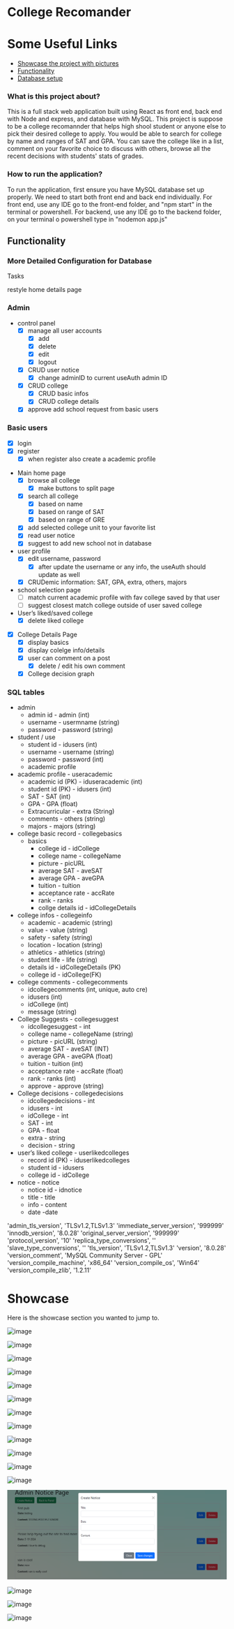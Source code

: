# College Recomander

# Some Useful Links
- [Showcase the project with pictures](#showcase)
- [Functionality](#Functionality)
- [Database setup](#sql-tables)

### What is this project about?

This is a full stack web application built using React as front end, back end with Node and express, and database with MySQL. This project is suppose to be a college recomannder that helps high shool student or anyone else to pick their desired college to apply. You would be able to search for college by name and ranges of SAT and GPA. You can save the college like in a list, comment on your favorite choice to discuss with others, browse all the recent decisions with students' stats of grades.

### How to run the application?

To run the application, first ensure you have MySQL database set up properly. We need to start both front end and back end individually. For front end, use any IDE go to the front-end folder, and "npm start" in the terminal or powershell. For backend, use any IDE go to the backend folder, on your terminal o powershell type in "nodemon app.js"

## Functionality

### More Detailed Configuration for Database

Tasks

restyle home details page

### Admin

* control panel
  * [X] manage all user accounts
    * [X] add
    * [X] delete
    * [X] edit
    * [X] logout
  * [X] CRUD user notice
    * [X] change adminID to current useAuth admin ID
  * [X] CRUD college
    * [X] CRUD basic infos
    * [X] CRUD college details
  * [X] approve add school request from basic users

### Basic users

* [X] login
* [X] register
  * [X] when register also create a academic profile

* Main home page
  * [X] browse all college
    * [X] make buttons to split page
  * [X] search all college
    * [X] based on name
    * [X] based on range of SAT
    * [X] based on range of GRE
  * [X] add selected college unit to your favorite list
  * [X] read user notice
  * [X] suggest to add new school not in database
* user profile
  * [X] edit username, password
    * [X] after update the username or any info, the useAuth should update as well
  * [X] CRUDemic information: SAT, GPA, extra, others, majors
* school selection page
  * [ ] match current academic profile with fav college saved by that user
  * [ ] suggest closest match college outside of user saved college
* User’s liked/saved college
  * [X] delete liked college

* [X] College Details Page
  * [X] display basics
  * [X] display colelge info/details
  * [X] user can comment on a post
    * [X] delete / edit his own comment
  * [X] College decision graph

### SQL tables

* admin
  * admin id - admin (int)
  * username - usermname (string)
  * password - password (string)
* student / use
  * student id - idusers (int)
  * username - username (string)
  * password - password (int)
  * academic profile
* academic profile  - useracademic
  * academic id (PK) - iduseracademic (int)
  * student id (PK) - idusers  (int)
  * SAT - SAT (int)
  * GPA - GPA (float)
  * Extracurricular - extra (String)
  * comments - others (string)
  * majors - majors (string)
* college basic record - collegebasics
  * basics
    * college id - idCollege
    * college name - collegeName
    * picture - picURL
    * average SAT - aveSAT
    * average GPA - aveGPA
    * tuition - tuition
    * acceptance rate - accRate
    * rank - ranks
    * collge details id - idCollegeDetails
* college infos - collegeinfo
  * academic - academic (string)
  * value - value (string)
  * safety - safety (string)
  * location - location (string)
  * athletics - athletics (string)
  * student life - life (string)
  * details id - idCollegeDetails (PK)
  * college id - idCollege(FK)
* college comments - collegecomments
  * idcollegecomments (int, unique, auto cre)
  * idusers (int)
  * idCollege (int)
  * message (string)
* College Suggests - collegesuggest
  * idcollegesuggest - int
  * college name - collegeName (string)
  * picture - picURL (string)
  * average SAT - aveSAT (INT)
  * average GPA - aveGPA (float)
  * tuition - tuition (int)
  * acceptance rate - accRate (float)
  * rank - ranks (int)
  * approve - approve (string)
* College decisions - collegedecisions
  * idcollegedecisions - int
  * idusers - int
  * idCollege - int
  * SAT - int
  * GPA - float
  * extra - string
  * decision - string
* user’s liked college - userlikedcolleges
  * record id (PK) - iduserlikedcolleges
  * student id -  idusers
  * college id - idCollege
* notice - notice
  * notice id - idnotice
  * title - title
  * info - content
  * date -date

'admin_tls_version', 'TLSv1.2,TLSv1.3'
'immediate_server_version', '999999'
'innodb_version', '8.0.28'
'original_server_version', '999999'
'protocol_version', '10'
'replica_type_conversions', ''
'slave_type_conversions', ''
'tls_version', 'TLSv1.2,TLSv1.3'
'version', '8.0.28'
'version_comment', 'MySQL Community Server - GPL'
'version_compile_machine', 'x86_64'
'version_compile_os', 'Win64'
'version_compile_zlib', '1.2.11'

# Showcase
Here is the showcase section you wanted to jump to.

![image](https://github.com/tinysheep007/college-recommender/assets/58338071/3c325614-34cd-4b48-897a-249b392f3d6d)

![image](https://github.com/tinysheep007/college-recommender/assets/58338071/a734323f-ada9-4fb5-8955-1011b284cce7)


![image](https://github.com/tinysheep007/college-recommender/assets/58338071/4c89666a-a9da-4d37-a705-8ed53290259a)

![image](https://github.com/tinysheep007/college-recommender/assets/58338071/84a23201-3de9-415f-b8a0-d23c7a93f1d9)

![image](https://github.com/tinysheep007/college-recommender/assets/58338071/7735ea19-3f09-4383-b460-6579df2dfb57)

![image](https://github.com/tinysheep007/college-recommender/assets/58338071/d2602b35-a806-4e69-b91c-795e729fc9af)

![image](https://github.com/tinysheep007/college-recommender/assets/58338071/7e75ca28-ad41-4b0f-afab-a5b59541c6e0)

![image](https://github.com/tinysheep007/college-recommender/assets/58338071/2c85ebdb-e264-43ec-ae42-8d6e889a3dc8)

![image](https://github.com/tinysheep007/college-recommender/assets/58338071/0c1f498f-92d4-4326-a08c-673f57e018a0)

![image](https://github.com/tinysheep007/college-recommender/assets/58338071/2b72c612-a856-457b-b78a-ba2400bbb8aa)

![image](https://github.com/tinysheep007/college-recommender/assets/58338071/0fbfaa5f-9566-48f7-ac08-ec77e1f5b861)

![image](https://github.com/tinysheep007/college-recommender/assets/58338071/ca670535-5dfe-475f-85b1-8f2bf2e87f3d)

![1717110100482](image/readme/1717110100482.png)

![image](https://github.com/tinysheep007/college-recommender/assets/58338071/34b0ba1a-556b-4ec6-b35d-313bdf9b940b)

![image](https://github.com/tinysheep007/college-recommender/assets/58338071/db92f252-3aab-4571-984c-cdeb2960f084)

![image](https://github.com/tinysheep007/college-recommender/assets/58338071/316a0a61-1a5e-4bf1-aa81-7cea13a3e17e)
